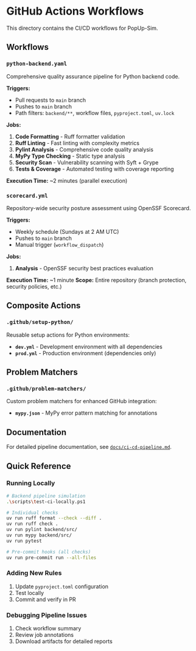# GitHub Actions Workflows

This directory contains the CI/CD workflows for PopUp-Sim.

## Workflows

### `python-backend.yaml`
Comprehensive quality assurance pipeline for Python backend code.

**Triggers:**
- Pull requests to `main` branch
- Pushes to `main` branch
- Path filters: `backend/**`, workflow files, `pyproject.toml`, `uv.lock`

**Jobs:**
1. **Code Formatting** - Ruff formatter validation
2. **Ruff Linting** - Fast linting with complexity metrics
3. **Pylint Analysis** - Comprehensive code quality analysis
4. **MyPy Type Checking** - Static type analysis
5. **Security Scan** - Vulnerability scanning with Syft + Grype
6. **Tests & Coverage** - Automated testing with coverage reporting

**Execution Time:** ~2 minutes (parallel execution)

### `scorecard.yml`
Repository-wide security posture assessment using OpenSSF Scorecard.

**Triggers:**
- Weekly schedule (Sundays at 2 AM UTC)
- Pushes to `main` branch
- Manual trigger (`workflow_dispatch`)

**Jobs:**
1. **Analysis** - OpenSSF security best practices evaluation

**Execution Time:** ~1 minute
**Scope:** Entire repository (branch protection, security policies, etc.)

## Composite Actions

### `.github/setup-python/`
Reusable setup actions for Python environments:

- **`dev.yml`** - Development environment with all dependencies
- **`prod.yml`** - Production environment (dependencies only)

## Problem Matchers

### `.github/problem-matchers/`
Custom problem matchers for enhanced GitHub integration:

- **`mypy.json`** - MyPy error pattern matching for annotations

## Documentation

For detailed pipeline documentation, see [`docs/ci-cd-pipeline.md`](../docs/ci-cd-pipeline.md).

## Quick Reference

### Running Locally
```bash
# Backend pipeline simulation
.\scripts\test-ci-locally.ps1

# Individual checks
uv run ruff format --check --diff .
uv run ruff check .
uv run pylint backend/src/
uv run mypy backend/src/
uv run pytest

# Pre-commit hooks (all checks)
uv run pre-commit run --all-files
```

### Adding New Rules
1. Update `pyproject.toml` configuration
2. Test locally
3. Commit and verify in PR

### Debugging Pipeline Issues
1. Check workflow summary
2. Review job annotations
3. Download artifacts for detailed reports